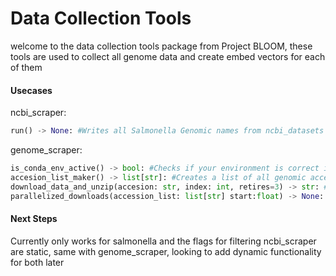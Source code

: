 
# Data Collection Tools

welcome to the data collection tools package from Project BLOOM, these tools are used to collect all genome data and create embed vectors for each of them

#### Usecases

ncbi_scraper:
```python
run() -> None: #Writes all Salmonella Genomic names from ncbi_datasets to salmonella_data.txt
```

genome_scraper:
```python
is_conda_env_active() -> bool: #Checks if your environment is correct in order to run
accesion_list_maker() -> list[str]: #Creates a list of all genomic accessions collected in salmonella_data.txt
download_data_and_unzip(accesion: str, index: int, retires=3) -> str: #This is the subprocess function used to parallelize this process, this finds the genome file based on accesion, downloads it from ncbi_datasets, then exctracts the unzip file
parallelized_downloads(accession_list: list[str] start:float) -> None: #Uses ThreadPoolExecutor inorder to download and unzip all genome files in parallel
```

#### Next Steps

Currently only works for salmonella and the flags for filtering ncbi_scraper are static, same with genome_scraper, looking to add dynamic functionality for both later


